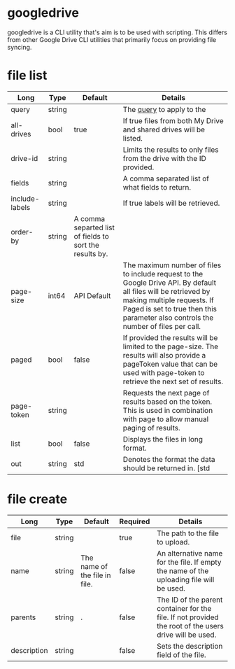 # googledrive

googledrive is a CLI utility that's aim is to be used with scripting. This differs from other Google Drive CLI
utilities that primarily focus on providing file syncing.


# file list

| Long           | Type   | Default                                                 | Details                                                                                                                                                                                                                             |
|----------------|--------|---------------------------------------------------------|-------------------------------------------------------------------------------------------------------------------------------------------------------------------------------------------------------------------------------------|
| query          | string |                                                         | The [query](https://developers.google.com/drive/api/guides/search-files) to apply to the                                                                                                                                            |
| all-drives     | bool   | true                                                    | If true files from both My Drive and shared drives will be listed.                                                                                                                                                                  |
| drive-id       | string |                                                         | Limits the results to only files from the drive with the ID provided.                                                                                                                                                               |
| fields         | string |                                                         | A comma separated list of what fields to return.                                                                                                                                                                                    |
| include-labels | string |                                                         | If true labels will be retrieved.                                                                                                                                                                                                   |
| order-by       | string | A comma separted list of fields to sort the results by. |                                                                                                                                                                                                                                     |
| page-size      | int64  | API Default                                             | The maximum number of files to include request to the Google Drive API. By default all files will be retrieved by making multiple requests. If Paged is set to true then this parameter also controls the number of files per call. |
| paged          | bool   | false                                                   | If provided the results will be limited to the page-size. The results will also provide a pageToken value that can be used with page-token to retrieve the next set of results.                                                     |
| page-token     | string |                                                         | Requests the next page of results based on the token. This is used in combination with page to allow manual paging of results.                                                                                                      |                                                                                                   |
| list           | bool   | false                                                   | Displays the files in long format.                                                                                                                                                                                                  |
| out            | string | std                                                     | Denotes the format the data should be returned in. [std                                                                                                                                                                             |json]|

# file create

| Long        | Type   | Default                       | Required | Details                                                                                                |
|-------------|--------|-------------------------------|----------|--------------------------------------------------------------------------------------------------------|
| file        | string |                               | true     | The path to the file to upload.                                                                        |
| name        | string | The name of the file in file. | false    | An alternative name for the file. If empty the name of the uploading file will be used.                |
| parents     | string | .                             | false    | The ID of the parent container for the file. If not provided the root of the users drive will be used. |
| description | string |                               | false    | Sets the description field of the file.                                                                |


